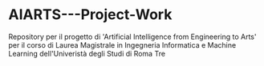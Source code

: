 # AIARTS---Project-Work
Repository per il progetto di 'Artificial Intelligence from Engineering to Arts' per il corso di Laurea Magistrale in Ingegneria Informatica e Machine Learning dell'Univeristà degli Studi di Roma Tre
